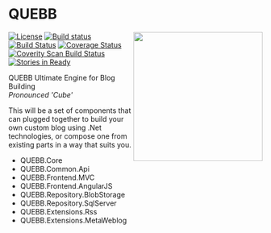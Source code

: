 
QUEBB
=====

<img align="right" width="256px" height="256px" src="http://res.cloudinary.com/csmacnz/image/upload/v1419240504/QUEBB-256_rqhyij.svg">

[![License](http://img.shields.io/:license-mit-blue.svg)](http://csmacnz.mit-license.org)
[![Build status](https://ci.appveyor.com/api/projects/status/x2n05hs1yitrt0ol)](https://ci.appveyor.com/project/MarkClearwater/quebb)
[![Build Status](https://travis-ci.org/csMACnz/QUEBB.svg)](https://travis-ci.org/csMACnz/QUEBB)
[![Coverage Status](https://coveralls.io/repos/csMACnz/QUEBB/badge.png)](https://coveralls.io/r/csMACnz/QUEBB)
[![Coverity Scan Build Status](https://scan.coverity.com/projects/3768/badge.svg)](https://scan.coverity.com/projects/3768)
[![Stories in Ready](https://badge.waffle.io/csmacnz/QUEBB.svg?label=ready&title=Ready)](http://waffle.io/csmacnz/QUEBB)

QUEBB Ultimate Engine for Blog Building  
_Pronounced 'Cube'_

This will be a set of components that can plugged together to build your own custom blog using .Net technologies, or compose one from existing parts in a way that suits you.


- QUEBB.Core
- QUEBB.Common.Api
- QUEBB.Frontend.MVC
- QUEBB.Frontend.AngularJS
- QUEBB.Repository.BlobStorage
- QUEBB.Repository.SqlServer
- QUEBB.Extensions.Rss
- QUEBB.Extensions.MetaWeblog
